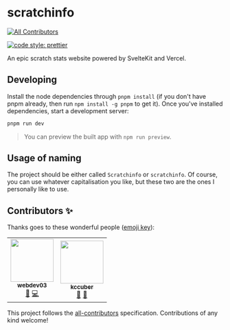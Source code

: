 # scratchinfo
<!-- ALL-CONTRIBUTORS-BADGE:START - Do not remove or modify this section -->
[![All Contributors](https://img.shields.io/badge/all_contributors-2-orange.svg?style=flat-square)](#contributors-)
<!-- ALL-CONTRIBUTORS-BADGE:END -->

[![code style: prettier](https://img.shields.io/badge/code_style-prettier-ff69b4.svg?style=flat-square)](https://github.com/prettier/prettier)

An epic scratch stats website powered by SvelteKit and Vercel.

## Developing

Install the node dependencies through `pnpm install` (if you don't have pnpm already, then run `npm install -g pnpm` to get it).
Once you've installed dependencies, start a development server:

```bash
pnpm run dev
```

> You can preview the built app with `npm run preview`.

## Usage of naming

The project should be either called `Scratchinfo` or `scratchinfo`. Of course, you can use whatever capitalisation you like, but these two are the ones I personally like to use.

## Contributors ✨

Thanks goes to these wonderful people ([emoji key](https://allcontributors.org/docs/en/emoji-key)):

<!-- ALL-CONTRIBUTORS-LIST:START - Do not remove or modify this section -->
<!-- prettier-ignore-start -->
<!-- markdownlint-disable -->
<table>
  <tr>
    <td align="center"><a href="https://github.com/webdev03"><img src="https://avatars.githubusercontent.com/u/75148774?v=4?s=100" width="100px;" alt=""/><br /><sub><b>webdev03</b></sub></a><br /><a href="#projectManagement-webdev03" title="Project Management">📆</a> <a href="https://github.com/webdev03/scratchinfo/commits?author=webdev03" title="Code">💻</a></td>
    <td align="center"><a href="https://scratch.mit.edu/users/kccuber"><img src="https://avatars.githubusercontent.com/u/92891642?v=4?s=100" width="100px;" alt=""/><br /><sub><b>kccuber</b></sub></a><br /><a href="https://github.com/webdev03/scratchinfo/issues?q=author%3Akccuber-scratch" title="Bug reports">🐛</a> <a href="#design-kccuber-scratch" title="Design">🎨</a></td>
  </tr>
</table>

<!-- markdownlint-restore -->
<!-- prettier-ignore-end -->

<!-- ALL-CONTRIBUTORS-LIST:END -->

This project follows the [all-contributors](https://github.com/all-contributors/all-contributors) specification. Contributions of any kind welcome!